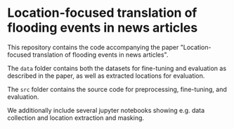 # Location-focused translation of flooding events in news articles

This repository contains the code accompanying the paper "Location-focused translation of flooding events in news articles".

The `data` folder contains both the datasets for fine-tuning and evaluation as described in the paper, as well as extracted locations for evaluation.

The `src` folder contains the source code for preprocessing, fine-tuning, and evaluation.

We additionally include several jupyter notebooks showing e.g. data collection and location extraction and masking.
